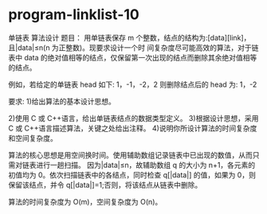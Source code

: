 # program-linklist-10
单链表 算法设计
题目：
用单链表保存 m 个整数，结点的结构为:[data][link]，且|data|≤n(n 为正整数)。现要求设计一个时 间复杂度尽可能高效的算法，对于链表中 data 的绝对值相等的结点，仅保留第一次出现的结点而删除其余绝对值相等 的结点。

例如，若给定的单链表 head 如下:
1，-1，-2，2
则删除结点后的 head 为:
1，-2

要求:
1)给出算法的基本设计思想。

2)使用 C 或 C++语言，给出单链表结点的数据类型定义。 3)根据设计思想，采用 C 或 C++语言描述算法，关键之处给出注释。 4)说明你所设计算法的时间复杂度和空间复杂度。

算法的核心思想是用空间换时间。使用辅助数组记录链表中已出现的数值，从而只需对链表进行一趟扫描。
因为|data|≤n，故辅助数组 q 的大小为 n+1，各元素的初值均为 0。依次扫描链表中的各结点，同时检查 q[|data|] 的值，如果为 0，则保留该结点，并令 q[|data|]=1;否则，将该结点从链表中删除。

算法的时间复杂度为 O(m)，空间复杂度为 O(n)。
